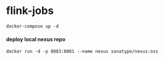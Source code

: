 # flink-jobs

```docker-compose up -d```


#### deploy local nexus repo

```docker run -d -p 8083:8081 --name nexus sonatype/nexus:oss```
